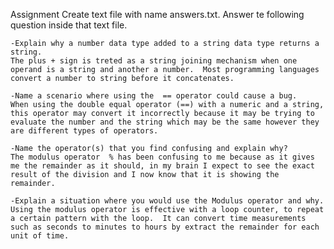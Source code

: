 Assignment
Create text file with name answers.txt. Answer te following question inside  that text file.

    -Explain why a number data type added to a string data type returns a string.
    The plus + sign is treted as a string joining mechanism when one operand is a string and another a number.  Most programming languages convert a number to string before it concatenates.

    -Name a scenario where using the  == operator could cause a bug.
    When using the double equal operator (==) with a numeric and a string, this operator may convert it incorrectly because it may be trying to evaluate the number and the string which may be the same however they are different types of operators.

    -Name the operator(s) that you find confusing and explain why?
    The modulus operator  % has been confusing to me because as it gives me the remainder as it should, in my brain I expect to see the exact result of the division and I now know that it is showing the remainder.  

    -Explain a situation where you would use the Modulus operator and why.
    Using the modulus operator is effective with a loop counter, to repeat a certain pattern with the loop.  It can convert time measurements such as seconds to minutes to hours by extract the remainder for each unit of time. 